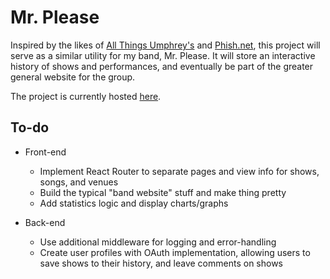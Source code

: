 # Mr. Please

Inspired by the likes of [All Things Umphrey's](https://allthings.umphreys.com/) and [Phish.net](https://phish.net/setlists/phish/), this project will serve as a similar utility for my band, Mr. Please. It will store an interactive history of shows and performances, and eventually be part of the greater general website for the group.

The project is currently hosted [here](https://mr-please.herokuapp.com/).

## To-do

* Front-end
    * Implement React Router to separate pages and view info for shows, songs, and venues
    * Build the typical "band website" stuff and make thing pretty
    * Add statistics logic and display charts/graphs 

* Back-end
    * Use additional middleware for logging and error-handling
    * Create user profiles with OAuth implementation, allowing users to save shows to their history, and leave comments on shows
